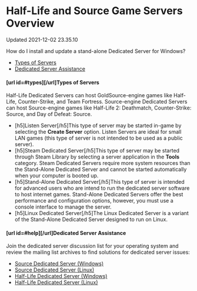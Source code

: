 # Half-Life and Source Game Servers Overview
Updated 2021-12-02 23.35.10

How do I install and update a stand-alone Dedicated Server for Windows?  
  

* [Types of Servers](#types)
* [Dedicated Server Assistance](#help)

  
#### [url id=#types][/url]Types of Servers
Half-Life Dedicated Servers can host GoldSource-engine games like Half-Life, Counter-Strike, and Team Fortress. Source-engine Dedicated Servers can host Source-engine games like Half-Life 2: Deathmatch, Counter-Strike: Source, and Day of Defeat: Source.  

*  [h5]Listen Server[/h5]This type of server may be started in-game by selecting the **Create Server** option. Listen Servers are ideal for small LAN games (this type of server is not intended to be used as a public server).
*  [h5]Steam Dedicated Server[/h5]This type of server may be started through Steam Library by selecting a server application in the **Tools** category. Steam Dedicated Servers require more system resources than the Stand-Alone Dedicated Server and cannot be started automatically when your computer is booted up.
*  [h5]Stand-Alone Dedicated Server[/h5]This type of server is intended for advanced users who are intend to run the dedicated server software to host internet games. Stand-Alone Dedicated Servers offer the best performance and configuration options, however, you must use a console interface to manage the server.
*  [h5]Linux Dedicated Server[/h5]The Linux Dedicated Server is a variant of the Stand-Alone Dedicated Server designed to run on Linux.

  
#### [url id=#help][/url]Dedicated Server Assistance
Join the dedicated server discussion list for your operating system and review the mailing list archives to find solutions for dedicated server issues:  

* [Source Dedicated Server (Windows)](https://steamcommunity.com/discussions/forum/13/)
* [Source Dedicated Server (Linux)](https://steamcommunity.com/discussions/forum/14/)
* [Half-Life Dedicated Server (Windows)](https://steamcommunity.com/discussions/forum/15/)
* [Half-Life Dedicated Server (Linux)](https://steamcommunity.com/discussions/forum/16/)

  
  
